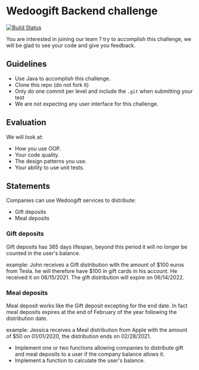 # Wedoogift Backend challenge

[![Build Status](https://ci.loquico.me/api/badges/Loquicom/glady-backend-challenge/status.svg)](https://ci.loquico.me/Loquicom/glady-backend-challenge)

You are interested in joining our team ? try to accomplish this challenge, we will be glad to see
your code and give you feedback.

## Guidelines

* Use Java to accomplish this challenge.
* Clone this repo (do not fork it)
* Only do one commit per level and include the `.git` when submitting your test
* We are not expecting any user interface for this challenge.

## Evaluation

We will look at:

* How you use OOP.
* Your code quality.
* The design patterns you use.
* Your ability to use unit tests.

## Statements

Companies can use Wedoogift services to distribute:

- Gift deposits
- Meal deposits

### Gift deposits

Gift deposits has 365 days lifespan, beyond this period it will no longer be counted in the user's balance.

example:
John receives a Gift distribution with the amount of $100 euros from Tesla. he will therefore have $100 in gift cards in his account.
He received it on 06/15/2021. The gift distribution will expire on 06/14/2022.

### Meal deposits

Meal deposit works like the Gift deposit excepting for the end date. In fact meal deposits expires at the end of February of the year
following the distribution date.

example:
Jessica receives a Meal distribution from Apple with the amount of $50 on 01/01/2020, the distribution ends on 02/28/2021.

* Implement one or two functions allowing companies to distribute gift and meal deposits to a user if the company balance allows it.
* Implement a function to calculate the user's balance.
